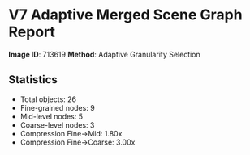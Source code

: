 # V7 Adaptive Merged Scene Graph Report

**Image ID**: 713619
**Method**: Adaptive Granularity Selection

## Statistics

- Total objects: 26
- Fine-grained nodes: 9
- Mid-level nodes: 5
- Coarse-level nodes: 3
- Compression Fine→Mid: 1.80x
- Compression Fine→Coarse: 3.00x
